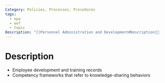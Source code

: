 ```yaml
---
Category: Policies, Processes, Procedures
tags:
  - opa
  - eef
  - topic
Description: "[[Personnel Administration and Development#Description|📝]]"
---
```

# Description
- Employee development and training records
- Competency frameworks that refer to knowledge-sharing behaviors
